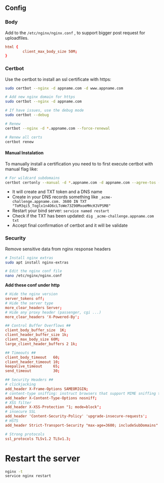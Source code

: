 


## Config

### Body

Add to the `/etc/nginx/nginx.conf` , to support bigger post request for uploadfiles.
```conf
html {
        client_max_body_size 50M;
}
```

### Certbot

Use the certbot to install an ssl certificate with https:
```sh
sudo certbot --nginx -d appname.com -d www.appname.com

# Add new nginx domain for https
sudo certbot --nginx -d appname.com

# If have issues, use the debug mode
sudo certbot --debug

# Renew 
certbot --nginx -d *.appname.com --force-renewal

# Renew all certs
certbot renew
```

#### Manual Instalation

To manually install a certification you need to to first execute certbot with manual flag like:
```sh
# For wildcard subdomains
certbot certonly --manual -d *.appname.com -d appname.com --agree-tos --manual-public-ip-logging-ok --preferred-challenges dns-01 --server https://acme-v02.api.letsencrypt.org/directory
```

* It will create and TXT token and a DNS name
* Create in your DNS records something like `_acme-challenge.appname.com. 3600 IN TXT "ToM3qi5_Toglx1n4O6cLToWe73Z90MxoeMHcK3VPSM8"`
* Restart your bind server: `service named restart`
* Check if the TXT has been updated: `dig _acme-challenge.appname.com txt`
* Accept final confirmation of certbot and it will be validate


### Security

Remove sensitive data from nginx response headers
```sh
# Install nginx extras
sudo apt install nginx-extras

# Edit the nginx conf file
nano /etc/nginx/nginx.conf
```

**Add these conf under http**
```conf
# Hide the nginx version
server_tokens off;
# Hide the server type
more_clear_headers Server;
# Hide any proxy header (passenger, cgi ...)
more_clear_headers 'X-Powered-By';

## Control Buffer Overflows ##
client_body_buffer_size  1K;
client_header_buffer_size 1k;
client_max_body_size 60M;
large_client_header_buffers 2 1k;

## Timeouts ##
client_body_timeout   60;
client_header_timeout 10;
keepalive_timeout     65;
send_timeout          30;

## Security Headers ##
# clickjacking
add_header X-Frame-Options SAMEORIGIN;
# content-type sniffing: instruct browsers that support MIME sniffing to use the server-provided Content-Type and not interpret the content as a different content type.
add_header X-Content-Type-Options nosniff;
# XSS filter
add_header X-XSS-Protection "1; mode=block";
# insecure SSL
add_header 'Content-Security-Policy' 'upgrade-insecure-requests';
# HSTS
add_header Strict-Transport-Security "max-age=3600; includeSubDomains" always;

# Strong protocols
ssl_protocols TLSv1.2 TLSv1.3;
```



# Restart the server

```sh
nginx -t
service nginx restart
```

